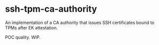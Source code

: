 ssh-tpm-ca-authority
====================

An implementation of a CA authority that issues SSH certificates bound to TPMs
after EK attestation.


POC quality. WIP.
